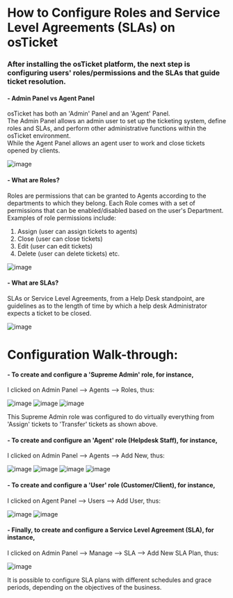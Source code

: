 <h1>How to Configure Roles and Service Level Agreements (SLAs) on osTicket</h1>

<h3>After installing the osTicket platform, the next step is configuring users' roles/permissions and the SLAs that guide ticket resolution.</h3>

<h4>- Admin Panel vs Agent Panel</h4>

osTicket has both an 'Admin' Panel and an 'Agent' Panel.  
The Admin Panel allows an admin user to set up the ticketing system, define roles and SLAs, and perform other administrative functions within the osTicket environment.  
While the Agent Panel allows an agent user to work and close tickets opened by clients.

![image](https://github.com/patrickoigwilo/ConfiguringRolesAndSlas/assets/162601853/ae8f5877-89ca-4620-b226-f13fbcc7394c)



<h4>- What are Roles?</h4>

Roles are permissions that can be granted to Agents according to the departments to which they belong. Each Role comes with a set of permissions that can be enabled/disabled based on the user's Department. Examples of role permissions include:  
1. Assign (user can assign tickets to agents)
2. Close (user can close tickets)
3. Edit (user can edit tickets)
4. Delete (user can delete tickets) etc.

![image](https://github.com/patrickoigwilo/ConfiguringRolesAndSlas/assets/162601853/0e84e226-cc67-4128-bde8-299398bd3174)

<h4>- What are SLAs?</h4>

SLAs or Service Level Agreements, from a Help Desk standpoint, are guidelines as to the length of time by which a help desk Administrator expects a ticket to be closed.

![image](https://github.com/patrickoigwilo/ConfiguringRolesAndSlas/assets/162601853/ed54f64e-8994-4891-940e-710de1abab44)


<h1>Configuration Walk-through:</h1>

<h4>- To create and configure a 'Supreme Admin' role, for instance,</h4>

I clicked on Admin Panel --> Agents --> Roles, thus:

![image](https://github.com/patrickoigwilo/ConfiguringRolesAndSlas/assets/162601853/de54aae7-8d8a-467e-a06c-3738f96d49f7)
![image](https://github.com/patrickoigwilo/ConfiguringRolesAndSlas/assets/162601853/d203b5b3-116f-4992-8154-dc2652d0d158)
![image](https://github.com/patrickoigwilo/ConfiguringRolesAndSlas/assets/162601853/cf6a1363-780c-490a-b0a1-90e1b4c0508b)

This Supreme Admin role was configured to do virtually everything from 'Assign' tickets to 'Transfer' tickets as shown above.

<h4>- To create and configure an 'Agent' role (Helpdesk Staff), for instance,</h4>

I clicked on Admin Panel --> Agents --> Add New, thus:

![image](https://github.com/patrickoigwilo/ConfiguringRolesAndSlas/assets/162601853/8cb62d10-f5c5-488e-afa1-f9d2e5308698)
![image](https://github.com/patrickoigwilo/ConfiguringRolesAndSlas/assets/162601853/83e925fb-e959-454e-b853-a55ac1720c49)
![image](https://github.com/patrickoigwilo/ConfiguringRolesAndSlas/assets/162601853/3f4994bc-6f2a-4297-8b62-ad71fbc30b33)
![image](https://github.com/patrickoigwilo/ConfiguringRolesAndSlas/assets/162601853/3adf1cde-b362-4a52-b0a3-eafe779c57f9)

<h4>- To create and configure a 'User' role (Customer/Client), for instance,</h4>

I clicked on Agent Panel --> Users --> Add User, thus:

![image](https://github.com/patrickoigwilo/ConfiguringRolesAndSlas/assets/162601853/ebe9f2e9-adf8-45b2-bfa9-a27e746170ba)
![image](https://github.com/patrickoigwilo/ConfiguringRolesAndSlas/assets/162601853/13a8098f-0602-4b3c-8691-1d8adb70991c)

<h4>- Finally, to create and configure a Service Level Agreement (SLA), for instance,</h4>

I clicked on Admin Panel --> Manage --> SLA --> Add New SLA Plan, thus:

![image](https://github.com/patrickoigwilo/ConfiguringRolesAndSlas/assets/162601853/926a1c32-8d95-4707-9737-fd3325ae8a46)

It is possible to configure SLA plans with different schedules and grace periods, depending on the objectives of the business.
